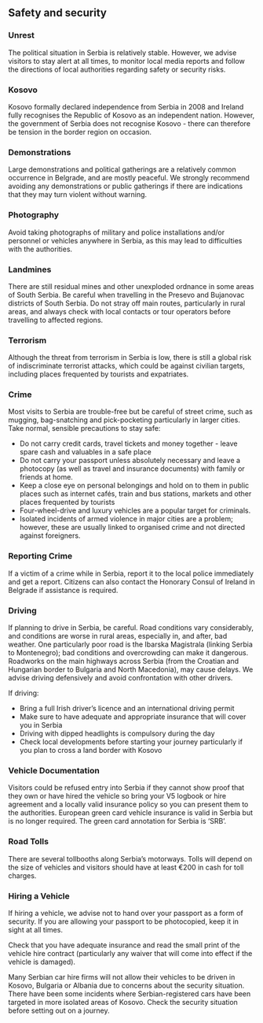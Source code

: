 ## Safety and security

### **Unrest**

The political situation in Serbia is relatively stable. However, we advise visitors to stay alert at all times, to monitor local media reports and follow the directions of local authorities regarding safety or security risks.

### **Kosovo**

Kosovo formally declared independence from Serbia in 2008 and Ireland fully recognises the Republic of Kosovo as an independent nation. However, the government of Serbia does not recognise Kosovo - there can therefore be tension in the border region on occasion.

### **Demonstrations**

Large demonstrations and political gatherings are a relatively common occurrence in Belgrade, and are mostly peaceful. We strongly recommend avoiding any demonstrations or public gatherings if there are indications that they may turn violent without warning.

### **Photography**

Avoid taking photographs of military and police installations and/or personnel or vehicles anywhere in Serbia, as this may lead to difficulties with the authorities.

### **Landmines**

There are still residual mines and other unexploded ordnance in some areas of South Serbia. Be careful when travelling in the Presevo and Bujanovac districts of South Serbia. Do not stray off main routes, particularly in rural areas, and always check with local contacts or tour operators before travelling to affected regions.

### **Terrorism**

Although the threat from terrorism in Serbia is low, there is still a global risk of indiscriminate terrorist attacks, which could be against civilian targets, including places frequented by tourists and expatriates.

### **Crime**

Most visits to Serbia are trouble-free but be careful of street crime, such as mugging, bag-snatching and pick-pocketing particularly in larger cities. Take normal, sensible precautions to stay safe:

* Do not carry credit cards, travel tickets and money together - leave spare cash and valuables in a safe place
* Do not carry your passport unless absolutely necessary and leave a photocopy (as well as travel and insurance documents) with family or friends at home.
* Keep a close eye on personal belongings and hold on to them in public places such as internet cafés, train and bus stations, markets and other places frequented by tourists
* Four-wheel-drive and luxury vehicles are a popular target for criminals.
* Isolated incidents of armed violence in major cities are a problem; however, these are usually linked to organised crime and not directed against foreigners.

### **Reporting Crime**

If a victim of a crime while in Serbia, report it to the local police immediately and get a report. Citizens can also contact the Honorary Consul of Ireland in Belgrade if assistance is required.

### **Driving**

If planning to drive in Serbia, be careful. Road conditions vary considerably, and conditions are worse in rural areas, especially in, and after, bad weather. One particularly poor road is the Ibarska Magistrala (linking Serbia to Montenegro); bad conditions and overcrowding can make it dangerous. Roadworks on the main highways across Serbia (from the Croatian and Hungarian border to Bulgaria and North Macedonia), may cause delays. We advise driving defensively and avoid confrontation with other drivers.

If driving:

* Bring a full Irish driver’s licence and an international driving permit
* Make sure to have adequate and appropriate insurance that will cover you in Serbia
* Driving with dipped headlights is compulsory during the day
* Check local developments before starting your journey particularly if you plan to cross a land border with Kosovo

### **Vehicle Documentation**

Visitors could be refused entry into Serbia if they cannot show proof that they own or have hired the vehicle so bring your V5 logbook or hire agreement and a locally valid insurance policy so you can present them to the authorities. European green card vehicle insurance is valid in Serbia but is no longer required. The green card annotation for Serbia is ‘SRB’.

### **Road Tolls**

There are several tollbooths along Serbia’s motorways. Tolls will depend on the size of vehicles and visitors should have at least €200 in cash for toll charges.

### **Hiring a Vehicle**

If hiring a vehicle, we advise not to hand over your passport as a form of security. If you are allowing your passport to be photocopied, keep it in sight at all times.

Check that you have adequate insurance and read the small print of the vehicle hire contract (particularly any waiver that will come into effect if the vehicle is damaged).

Many Serbian car hire firms will not allow their vehicles to be driven in Kosovo, Bulgaria or Albania due to concerns about the security situation. There have been some incidents where Serbian-registered cars have been targeted in more isolated areas of Kosovo. Check the security situation before setting out on a journey.